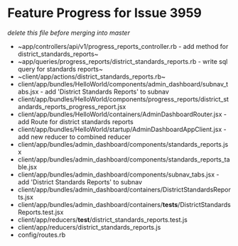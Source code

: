 # Feature Progress for Issue 3959
*delete this file before merging into master*

- ~app/controllers/api/v1/progress_reports_controller.rb - add method for district_standards_reports~
- ~app/queries/progress_reports/district_standards_reports.rb - write sql query for standards reports~
- ~client/app/actions/district_standards_reports.rb~
- client/app/bundles/HelloWorld/components/admin_dashboard/subnav_tabs.jsx - add 'District Standards Reports' to subnav
- client/app/bundles/HelloWorld/components/progress_reports/district_standards_reports_progress_report.jsx
- client/app/bundles/HelloWorld/containers/AdminDashboardRouter.jsx - add Route for district standards reports
- client/app/bundles/HelloWorld/startup/AdminDashboardAppClient.jsx - add new reducer to combined reducer
- client/app/bundles/admin_dashboard/components/standards_reports.jsx
- client/app/bundles/admin_dashboard/components/standards_reports_table.jsx 
- client/app/bundles/admin_dashboard/components/subnav_tabs.jsx - add 'District Standards Reports' to subnav
- client/app/bundles/admin_dashboard/containers/DistrictStandardsReports.jsx
- client/app/bundles/admin_dashboard/containers/__tests__/DistrictStandardsReports.test.jsx
- client/app/reducers/__test__/district_standards_reports.test.js
- client/app/reducers/district_standards_reports.js
- config/routes.rb

